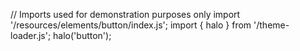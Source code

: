 <!--
type: template
name: button
-->
// Imports used for demonstration purposes only
import '/resources/elements/button/index.js';
import { halo } from '/theme-loader.js';
halo('button');
